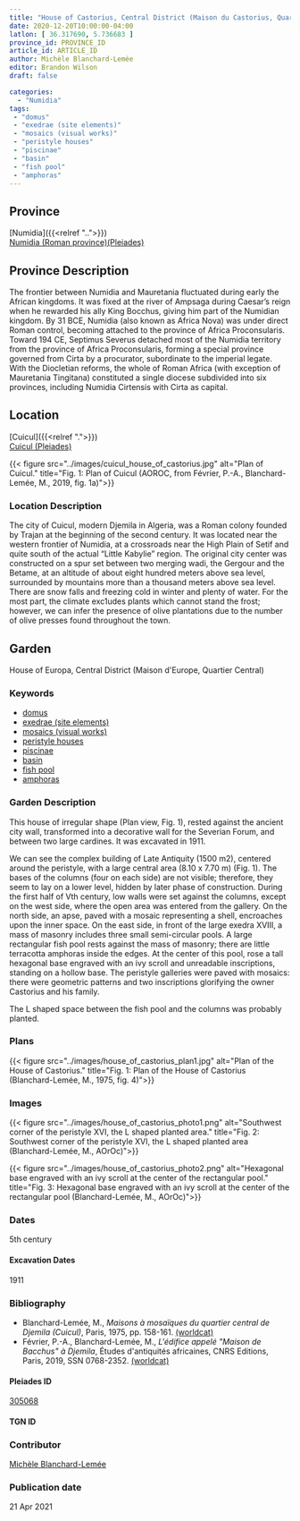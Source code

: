 ```yaml
---
title: "House of Castorius, Central District (Maison du Castorius, Quartier central)"
date: 2020-12-20T10:00:00-04:00
latlon: [ 36.317690, 5.736683 ]
province_id: PROVINCE_ID
article_id: ARTICLE_ID
author: Michèle Blanchard-Lemée
editor: Brandon Wilson
draft: false

categories:
  - "Numidia"
tags:
 - "domus"
 - "exedrae (site elements)"
 - "mosaics (visual works)"
 - "peristyle houses"
 - "piscinae"
 - "basin"
 - "fish pool"
 - "amphoras"
---
```


## Province

[Numidia]({{<relref "..">}}) \
[Numidia (Roman province)(Pleiades)](https://pleiades.stoa.org/places/981539)

## Province Description

The frontier between Numidia and Mauretania fluctuated during early the African kingdoms. It was fixed at the river of Ampsaga during Caesar’s reign when he rewarded his ally King Bocchus, giving him part of the Numidian kingdom. By 31 BCE, Numidia (also known as Africa Nova) was under direct Roman control, becoming attached to the province of Africa Proconsularis. Toward 194 CE, Septimus Severus detached most of the Numidia territory from the province of Africa Proconsularis, forming a special province governed from Cirta by a procurator, subordinate to the imperial legate. With the Diocletian reforms, the whole of Roman Africa (with exception of Mauretania Tingitana) constituted a single diocese subdivided into six provinces, including Numidia Cirtensis with Cirta as capital.

## Location

[Cuicul]({{<relref ".">}}) \
[Cuicul (Pleiades)](https://pleiades.stoa.org/places/305068)

{{< figure src="../images/cuicul_house_of_castorius.jpg" alt="Plan of Cuicul." title="Fig. 1: Plan of Cuicul (AOROC, from Février, P.-A., Blanchard-Lemée, M., 2019, fig. 1a)">}}

### Location Description

The city of Cuicul, modern Djemila in Algeria, was a Roman colony founded by Trajan at the beginning of the second century. It was located near the western frontier of Numidia, at a crossroads near the High Plain of Setif and quite south of the actual “Little Kabylie” region. The original city center was constructed on a spur set between two merging wadi, the Gergour and the Betame, at an altitude of about eight hundred meters above sea level, surrounded by mountains more than a thousand meters above sea level. There are snow falls and freezing cold in winter and plenty of water. For the most part, the climate exc1udes plants which cannot stand the frost; however, we can infer the presence of olive plantations due to the number of olive presses found throughout the town.

<!--## Sublocation-->

<!--### Sublocation Description-->

## Garden

House of Europa, Central District (Maison d'Europe, Quartier Central)

### Keywords

- [domus](http://vocab.getty.edu/page/aat/300005506)
- [exedrae (site elements)](http://vocab.getty.edu/page/aat/300081589)
- [mosaics (visual works)](http://vocab.getty.edu/page/aat/300015342)
- [peristyle houses](http://vocab.getty.edu/page/aat/300005452)
- [piscinae]( http://vocab.getty.edu/page/aat/300375619)
- [basin](#)
- [fish pool](#)
- [amphoras](#)


### Garden Description

This house of irregular shape (Plan view, Fig. 1), rested against the ancient city wall, transformed into a decorative wall for the Severian Forum, and between two large cardines. It was excavated in 1911.

We can see the complex building of Late Antiquity (1500 m2), centered around the peristyle, with a large central area (8.10 x 7.70 m) (Fig. 1). The bases of the columns (four on each side) are not visible; therefore, they seem to lay on a lower level, hidden by later phase of construction. During the first half of Vth century, low walls were set against the columns, except on the west side, where the open area was entered from the gallery. On the north side, an apse, paved with a mosaic representing a shell, encroaches upon the inner space. On the east side, in front of the large exedra XVIII, a mass of masonry includes three small semi-circular pools. A large rectangular fish pool rests against the mass of masonry; there are little terracotta amphoras inside the edges. At the center of this pool, rose a tall hexagonal base engraved with an ivy scroll and unreadable inscriptions, standing on a hollow base. The peristyle galleries were paved with mosaics: there were geometric patterns and two inscriptions glorifying the owner Castorius and his family.

The  L shaped space between the fish pool and the columns was probably planted.

### Plans

{{< figure src="../images/house_of_castorius_plan1.jpg" alt="Plan of the House of Castorius." title="Fig. 1: Plan of the House of Castorius (Blanchard-Lemée, M., 1975, fig. 4)">}}

### Images
{{< figure src="../images/house_of_castorius_photo1.png" alt="Southwest corner of the peristyle XVI, the L shaped planted area." title="Fig. 2: Southwest corner of the peristyle XVI, the L shaped planted area (Blanchard-Lemée, M., AOrOc)">}}

{{< figure src="../images/house_of_castorius_photo2.png" alt="Hexagonal base engraved with an ivy scroll at the center of the rectangular pool." title="Fig. 3: Hexagonal base engraved with an ivy scroll at the center of the rectangular pool (Blanchard-Lemée, M., AOrOc)">}}

### Dates
5th century

#### Excavation Dates
1911

### Bibliography
*  Blanchard-Lemée, M., *Maisons à mosaïques du quartier central de Djemila (Cuicul)*, Paris, 1975, pp. 158-161. [(worldcat)](http://www.worldcat.org/oclc/461390883)
*  Février, P.-A., Blanchard-Lemée, M., *L'édifice appelé "Maison de Bacchus" à Djemila*, Études d'antiquités africaines, CNRS Editions, Paris, 2019, SSN 0768-2352. [(worldcat)](http://www.worldcat.org/oclc/1090653355)


#### Pleiades ID
[305068](https://pleiades.stoa.org/places/305068)
#### TGN ID

### Contributor

[Michèle Blanchard-Lemée](https://www.persee.fr/authority/396899)

### Publication date
21 Apr 2021
<!--07 July 2020-->

<!--### Related articles-->

<!-- Links to other related articles. Leave blank for now -->
